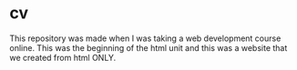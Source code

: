 # cv
This repository was made when I was taking a web development course online. This was the beginning of the html unit and this was a website that we created from html ONLY.
